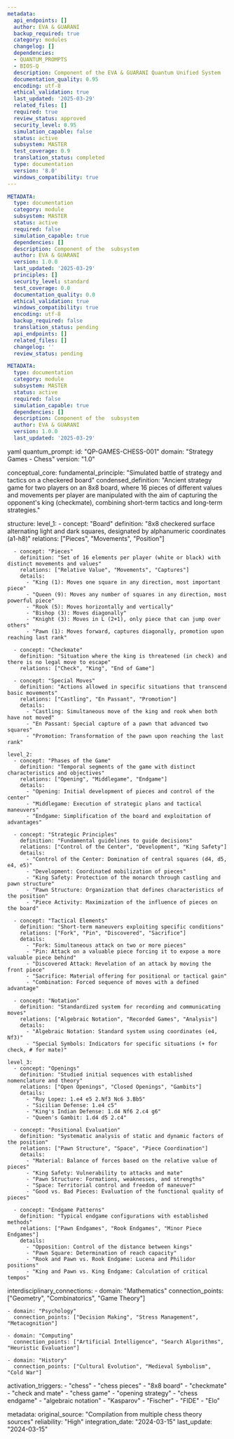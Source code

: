 ```yaml
---
metadata:
  api_endpoints: []
  author: EVA & GUARANI
  backup_required: true
  category: modules
  changelog: []
  dependencies:
  - QUANTUM_PROMPTS
  - BIOS-Q
  description: Component of the EVA & GUARANI Quantum Unified System
  documentation_quality: 0.95
  encoding: utf-8
  ethical_validation: true
  last_updated: '2025-03-29'
  related_files: []
  required: true
  review_status: approved
  security_level: 0.95
  simulation_capable: false
  status: active
  subsystem: MASTER
  test_coverage: 0.9
  translation_status: completed
  type: documentation
  version: '8.0'
  windows_compatibility: true
---
```

```yaml
METADATA:
  type: documentation
  category: module
  subsystem: MASTER
  status: active
  required: false
  simulation_capable: true
  dependencies: []
  description: Component of the  subsystem
  author: EVA & GUARANI
  version: 1.0.0
  last_updated: '2025-03-29'
  principles: []
  security_level: standard
  test_coverage: 0.0
  documentation_quality: 0.0
  ethical_validation: true
  windows_compatibility: true
  encoding: utf-8
  backup_required: false
  translation_status: pending
  api_endpoints: []
  related_files: []
  changelog: ''
  review_status: pending
```

```yaml
METADATA:
  type: documentation
  category: module
  subsystem: MASTER
  status: active
  required: false
  simulation_capable: true
  dependencies: []
  description: Component of the  subsystem
  author: EVA & GUARANI
  version: 1.0.0
  last_updated: '2025-03-29'
```

yaml
quantum_prompt:
  id: "QP-GAMES-CHESS-001"
  domain: "Strategy Games - Chess"
  version: "1.0"

  conceptual_core:
    fundamental_principle: "Simulated battle of strategy and tactics on a checkered board"
    condensed_definition: "Ancient strategy game for two players on an 8x8 board, where 16 pieces of different values and movements per player are manipulated with the aim of capturing the opponent's king (checkmate), combining short-term tactics and long-term strategies."

  structure:
    level_1:
      - concept: "Board"
        definition: "8x8 checkered surface alternating light and dark squares, designated by alphanumeric coordinates (a1-h8)"
        relations: ["Pieces", "Movements", "Position"]

      - concept: "Pieces"
        definition: "Set of 16 elements per player (white or black) with distinct movements and values"
        relations: ["Relative Value", "Movements", "Captures"]
        details:
          - "King (1): Moves one square in any direction, most important piece"
          - "Queen (9): Moves any number of squares in any direction, most powerful piece"
          - "Rook (5): Moves horizontally and vertically"
          - "Bishop (3): Moves diagonally"
          - "Knight (3): Moves in L (2+1), only piece that can jump over others"
          - "Pawn (1): Moves forward, captures diagonally, promotion upon reaching last rank"

      - concept: "Checkmate"
        definition: "Situation where the king is threatened (in check) and there is no legal move to escape"
        relations: ["Check", "King", "End of Game"]

      - concept: "Special Moves"
        definition: "Actions allowed in specific situations that transcend basic movements"
        relations: ["Castling", "En Passant", "Promotion"]
        details:
          - "Castling: Simultaneous move of the king and rook when both have not moved"
          - "En Passant: Special capture of a pawn that advanced two squares"
          - "Promotion: Transformation of the pawn upon reaching the last rank"

    level_2:
      - concept: "Phases of the Game"
        definition: "Temporal segments of the game with distinct characteristics and objectives"
        relations: ["Opening", "Middlegame", "Endgame"]
        details:
          - "Opening: Initial development of pieces and control of the center"
          - "Middlegame: Execution of strategic plans and tactical maneuvers"
          - "Endgame: Simplification of the board and exploitation of advantages"

      - concept: "Strategic Principles"
        definition: "Fundamental guidelines to guide decisions"
        relations: ["Control of the Center", "Development", "King Safety"]
        details:
          - "Control of the Center: Domination of central squares (d4, d5, e4, e5)"
          - "Development: Coordinated mobilization of pieces"
          - "King Safety: Protection of the monarch through castling and pawn structure"
          - "Pawn Structure: Organization that defines characteristics of the position"
          - "Piece Activity: Maximization of the influence of pieces on the board"

      - concept: "Tactical Elements"
        definition: "Short-term maneuvers exploiting specific conditions"
        relations: ["Fork", "Pin", "Discovered", "Sacrifice"]
        details:
          - "Fork: Simultaneous attack on two or more pieces"
          - "Pin: Attack on a valuable piece forcing it to expose a more valuable piece behind"
          - "Discovered Attack: Revelation of an attack by moving the front piece"
          - "Sacrifice: Material offering for positional or tactical gain"
          - "Combination: Forced sequence of moves with a defined advantage"

      - concept: "Notation"
        definition: "Standardized system for recording and communicating moves"
        relations: ["Algebraic Notation", "Recorded Games", "Analysis"]
        details:
          - "Algebraic Notation: Standard system using coordinates (e4, Nf3)"
          - "Special Symbols: Indicators for specific situations (+ for check, # for mate)"

    level_3:
      - concept: "Openings"
        definition: "Studied initial sequences with established nomenclature and theory"
        relations: ["Open Openings", "Closed Openings", "Gambits"]
        details:
          - "Ruy Lopez: 1.e4 e5 2.Nf3 Nc6 3.Bb5"
          - "Sicilian Defense: 1.e4 c5"
          - "King's Indian Defense: 1.d4 Nf6 2.c4 g6"
          - "Queen's Gambit: 1.d4 d5 2.c4"

      - concept: "Positional Evaluation"
        definition: "Systematic analysis of static and dynamic factors of the position"
        relations: ["Pawn Structure", "Space", "Piece Coordination"]
        details:
          - "Material: Balance of forces based on the relative value of pieces"
          - "King Safety: Vulnerability to attacks and mate"
          - "Pawn Structure: Formations, weaknesses, and strengths"
          - "Space: Territorial control and freedom of maneuver"
          - "Good vs. Bad Pieces: Evaluation of the functional quality of pieces"

      - concept: "Endgame Patterns"
        definition: "Typical endgame configurations with established methods"
        relations: ["Pawn Endgames", "Rook Endgames", "Minor Piece Endgames"]
        details:
          - "Opposition: Control of the distance between kings"
          - "Pawn Square: Determination of reach capacity"
          - "Rook and Pawn vs. Rook Endgame: Lucena and Philidor positions"
          - "King and Pawn vs. King Endgame: Calculation of critical tempos"

  interdisciplinary_connections:
    - domain: "Mathematics"
      connection_points: ["Geometry", "Combinatorics", "Game Theory"]

    - domain: "Psychology"
      connection_points: ["Decision Making", "Stress Management", "Metacognition"]

    - domain: "Computing"
      connection_points: ["Artificial Intelligence", "Search Algorithms", "Heuristic Evaluation"]

    - domain: "History"
      connection_points: ["Cultural Evolution", "Medieval Symbolism", "Cold War"]

  activation_triggers:
    - "chess"
    - "chess pieces"
    - "8x8 board"
    - "checkmate"
    - "check and mate"
    - "chess game"
    - "opening strategy"
    - "chess endgame"
    - "algebraic notation"
    - "Kasparov"
    - "Fischer"
    - "FIDE"
    - "Elo"

  metadata:
    original_source: "Compilation from multiple chess theory sources"
    reliability: "High"
    integration_date: "2024-03-15"
    last_update: "2024-03-15"
